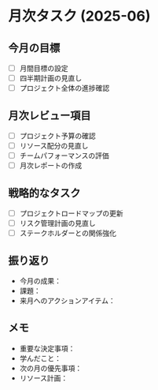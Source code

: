 # 月次タスク (2025-06)

## 今月の目標

-   [ ] 月間目標の設定
-   [ ] 四半期計画の見直し
-   [ ] プロジェクト全体の進捗確認

## 月次レビュー項目

-   [ ] プロジェクト予算の確認
-   [ ] リソース配分の見直し
-   [ ] チームパフォーマンスの評価
-   [ ] 月次レポートの作成

## 戦略的なタスク

-   [ ] プロジェクトロードマップの更新
-   [ ] リスク管理計画の見直し
-   [ ] ステークホルダーとの関係強化

## 振り返り

-   今月の成果：
-   課題：
-   来月へのアクションアイテム：

## メモ

-   重要な決定事項：
-   学んだこと：
-   次の月の優先事項：
-   リソース計画：

